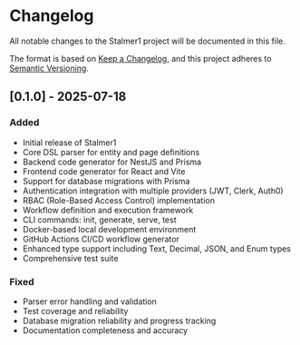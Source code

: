 # Changelog

All notable changes to the Stalmer1 project will be documented in this file.

The format is based on [Keep a Changelog](https://keepachangelog.com/en/1.0.0/),
and this project adheres to [Semantic Versioning](https://semver.org/spec/v2.0.0.html).

## [0.1.0] - 2025-07-18

### Added

- Initial release of Stalmer1
- Core DSL parser for entity and page definitions
- Backend code generator for NestJS and Prisma
- Frontend code generator for React and Vite
- Support for database migrations with Prisma
- Authentication integration with multiple providers (JWT, Clerk, Auth0)
- RBAC (Role-Based Access Control) implementation
- Workflow definition and execution framework
- CLI commands: init, generate, serve, test
- Docker-based local development environment
- GitHub Actions CI/CD workflow generator
- Enhanced type support including Text, Decimal, JSON, and Enum types
- Comprehensive test suite

### Fixed

- Parser error handling and validation
- Test coverage and reliability
- Database migration reliability and progress tracking
- Documentation completeness and accuracy
